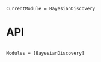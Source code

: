 ```@meta
CurrentModule = BayesianDiscovery
```

# API

```@index
```

```@autodocs
Modules = [BayesianDiscovery]
```